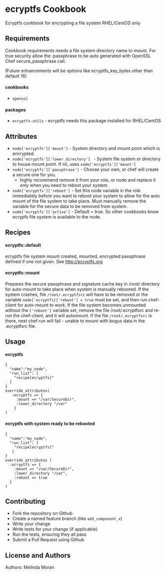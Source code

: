 ecryptfs Cookbook
====================
Ecryptfs cookbook for encrypting a file system RHEL/CentOS only 


Requirements
------------
Cookbook requirements needs a file system directory name to mount. 
For true security allow the :passphrase to be auto generated with OpenSSL Chef secure_passphrase call.

(Future enhancements will be options like ecryptfs_key_bytes other than default 16)

#### cookbooks
- `openssl` 

#### packages
- `ecryptfs-utils` - ecryptfs needs this package installed for RHEL/CentOS

Attributes
----------
* `node['ecryptfs']['mount']` - System directory and mount point which is encrypted. 
* `node['ecryptfs']['lower_directory'] ` - System file system or directory to house mount point. If nil, uses `node['ecryptfs']['mount']`
* `node['ecryptfs']['passphrase']` - Choose your own, or chef will create a secure one for you.
  - highly recommend remove it from your role, or node and replace it only when you need to reboot your system. 
* `node['ecryptfs']['reboot']` - Set this node variable in the role immediately before you want to reboot your system to allow for the auto mount of the file system to take place.  Must manually remove the variable for the secure data to be removed from system.
* `node['ecryptfs']['active']` - Default = true.  So other cookbooks know ecrypfs file system is available to the node.

Recipes
-------

#### ecryptfs::default
ecryptfs file system mount created, mounted, encrypted passphrase defined if one not given. See http://ecryptfs.org

#### ecryptfs::mount
Prepares the secure passphrase and signature cache key in /root/ directory for auto-mount to take place when system 
is manually rebooted.  If the system crashes, file `/root/.ecryptfsrc` will have to be removed or the variable `node['ecryptfs]['reboot'] = true` must be set, 
and then run chef-client for auto-mount to work.
If the file system becomes unmounted without the `['reboot']` variable set, remove the file /root/.ecryptfsrc and
re-run the chef-client, and it will automount. If the file `/root/.ecryptfsrc` is there, next chef run will fail - unable to mount with 
bogus data in the .ecryptfsrc file.


Usage
-----

#### ecryptfs 
```
{
  "name":"my_node",
  "run_list": [
    "recipe[ecryptfs]"
  ]
}
override_attributes(
   :ecryptfs => {  
     :mount => "/var/SecureDir",
     :lower_directory "/var" 
    }
)
```

#### ecryptfs with system ready to be rebooted
```
{
  "name":"my_node",
  "run_list": [
    "recipe[ecryptfs]"
   ]
}   
override_attributes (
  :ecryptfs => {
    :mount => "/var/SecureDir",
    :lower_directory "/var", 
    :reboot => true
  }
)  
```


Contributing
------------

*  Fork the repository on Github
*  Create a named feature branch (like `add_component_x`)
*  Write your change
*  Write tests for your change (if applicable)
*  Run the tests, ensuring they all pass
*  Submit a Pull Request using Github

License and Authors
-------------------
Authors: Melinda Moran 

